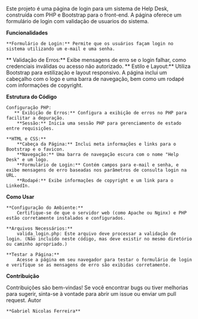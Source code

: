 Este projeto é uma página de login para um sistema de Help Desk, construída com PHP e Bootstrap para o front-end. A página oferece um formulário de login com validação de usuarios do sistema.

**Funcionalidades**

    **Formulário de Login:** Permite que os usuários façam login no sistema utilizando um e-mail e uma senha.
   ** Validação de Erros:** Exibe mensagens de erro se o login falhar, como credenciais inválidas ou acesso não autorizado.
   ** Estilo e Layout:** Utiliza Bootstrap para estilização e layout responsivo. A página inclui um cabeçalho com o logo e uma barra de navegação, bem como um rodapé com informações de copyright.

**Estrutura do Código**

    Configuração PHP:
       ** Exibição de Erros:** Configura a exibição de erros no PHP para facilitar a depuração.
        **Sessão:** Inicia uma sessão PHP para gerenciamento de estado entre requisições.

    **HTML e CSS:**
        **Cabeça da Página:** Inclui meta informações e links para o Bootstrap e o favicon.
        **Navegação:** Uma barra de navegação escura com o nome "Help Desk" e um logo.
        **Formulário de Login:** Contém campos para e-mail e senha, e exibe mensagens de erro baseadas nos parâmetros de consulta login na URL.
        **Rodapé:** Exibe informações de copyright e um link para o LinkedIn.

**Como Usar**

    **Configuração do Ambiente:**
        Certifique-se de que o servidor web (como Apache ou Nginx) e PHP estão corretamente instalados e configurados.

    **Arquivos Necessários:**
        valida_login.php: Este arquivo deve processar a validação de login. (Não incluído neste código, mas deve existir no mesmo diretório ou caminho apropriado.)

    **Testar a Página:**
        Acesse a página em seu navegador para testar o formulário de login e verifique se as mensagens de erro são exibidas corretamente.

**Contribuição**

Contribuições são bem-vindas! Se você encontrar bugs ou tiver melhorias para sugerir, sinta-se à vontade para abrir um issue ou enviar um pull request.
Autor

    **Gabriel Nicolas Ferreira**
   
